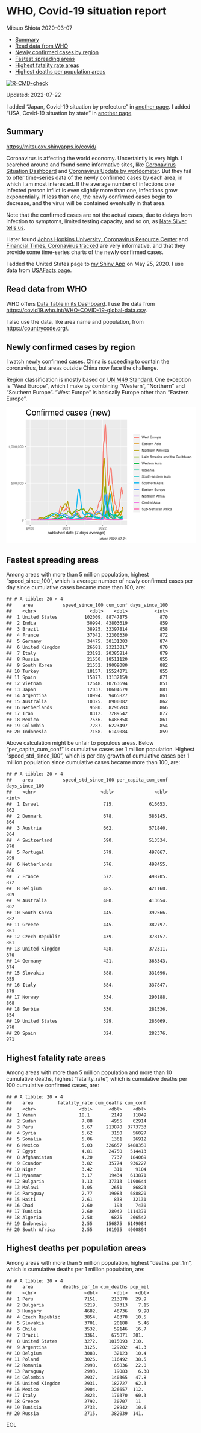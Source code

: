 WHO, Covid-19 situation report
================
Mitsuo Shiota
2020-03-07

-   [Summary](#summary)
-   [Read data from WHO](#read-data-from-who)
-   [Newly confirmed cases by region](#newly-confirmed-cases-by-region)
-   [Fastest spreading areas](#fastest-spreading-areas)
-   [Highest fatality rate areas](#highest-fatality-rate-areas)
-   [Highest deaths per population
    areas](#highest-deaths-per-population-areas)

<!-- badges: start -->

[![R-CMD-check](https://github.com/mitsuoxv/covid/actions/workflows/R-CMD-check.yaml/badge.svg)](https://github.com/mitsuoxv/covid/actions/workflows/R-CMD-check.yaml)
<!-- badges: end -->

Updated: 2022-07-22

I added “Japan, Covid-19 situation by prefecture” in [another
page](Japan.md). I added “USA, Covid-19 situation by state” in [another
page](USA.md).

## Summary

<https://mitsuoxv.shinyapps.io/covid/>

Coronavirus is affecting the world economy. Uncertaintiy is very high. I
searched around and found some informative sites, like [Coronavirus
Situation
Dashboard](https://who.maps.arcgis.com/apps/opsdashboard/index.html#/c88e37cfc43b4ed3baf977d77e4a0667)
and [Coronavirus Update by
worldometer](https://www.worldometers.info/coronavirus/). But they fail
to offer time-series data of the newly confirmed cases by each area, in
which I am most interested. If the average number of infections one
infected person inflict is even slightly more than one, infections grow
exponentially. If less than one, the newly confirmed cases begin to
decrease, and the virus will be contained eventually in that area.

Note that the confirmed cases are not the actual cases, due to delays
from infection to symptoms, limited testing capacity, and so on, as
[Nate Silver tells
us](https://fivethirtyeight.com/features/coronavirus-case-counts-are-meaningless/).

I later found [Johns Hopkins University, Coronavirus Resource
Center](https://coronavirus.jhu.edu/) and [Financial Times, Coronavirus
tracked](https://www.ft.com/content/a26fbf7e-48f8-11ea-aeb3-955839e06441)
are very informative, and that they provide some time-series charts of
the newly confirmed cases.

I added the United States page to [my Shiny
App](https://mitsuoxv.shinyapps.io/covid/) on May 25, 2020. I use data
from [USAFacts
page](https://usafacts.org/visualizations/coronavirus-covid-19-spread-map/).

## Read data from WHO

WHO offers [Data Table in its Dashboard](https://covid19.who.int/table).
I use the data from
<https://covid19.who.int/WHO-COVID-19-global-data.csv>.

I also use the data, like area name and population, from
<https://countrycode.org/>.

## Newly confirmed cases by region

I watch newly confirmed cases. China is suceeding to contain the
coronavirus, but areas outside China now face the challenge.

Region classification is mostly based on [UN M49
Standard](https://unstats.un.org/unsd/methodology/m49/). One exception
is “West Europe”, which I make by combining “Western”, “Northern” and
“Southern Europe”. “West Europe” is basically Europe other than “Eastern
Europe”.

![](README_files/figure-gfm/chart-1.png)<!-- -->

## Fastest spreading areas

Among areas with more than 5 million population, highest
“speed_since_100”, which is average number of newly confirmed cases per
day since cumulative cases became more than 100, are:

    ## # A tibble: 20 × 4
    ##    area           speed_since_100 cum_conf days_since_100
    ##    <chr>                    <dbl>    <dbl>          <int>
    ##  1 United States          102009. 88747875            870
    ##  2 India                   50994. 43803619            859
    ##  3 Brazil                  38925. 33397814            858
    ##  4 France                  37042. 32300330            872
    ##  5 Germany                 34475. 30131303            874
    ##  6 United Kingdom          26681. 23213017            870
    ##  7 Italy                   23192. 20385814            879
    ##  8 Russia                  21650. 18511120            855
    ##  9 South Korea             21552. 19009080            882
    ## 10 Turkey                  18157. 15524071            855
    ## 11 Spain                   15077. 13132159            871
    ## 12 Vietnam                 12648. 10763694            851
    ## 13 Japan                   12037. 10604679            881
    ## 14 Argentina               10994.  9465827            861
    ## 15 Australia               10325.  8900082            862
    ## 16 Netherlands              9580.  8296783            866
    ## 17 Iran                     8312.  7289542            877
    ## 18 Mexico                   7536.  6488358            861
    ## 19 Colombia                 7287.  6223497            854
    ## 20 Indonesia                7158.  6149084            859

Above calculation might be unfair to populous areas. Below
“per_capita_cum_conf” is cumulative cases per 1 million population.
Highest “speed_std_since_100”, which is per day growth of cumulative
cases per 1 million population since cumulative cases became more than
100, are:

    ## # A tibble: 20 × 4
    ##    area           speed_std_since_100 per_capita_cum_conf days_since_100
    ##    <chr>                        <dbl>               <dbl>          <int>
    ##  1 Israel                        715.             616653.            862
    ##  2 Denmark                       678.             586145.            864
    ##  3 Austria                       662.             571840.            864
    ##  4 Switzerland                   590.             513534.            870
    ##  5 Portugal                      579.             497067.            859
    ##  6 Netherlands                   576.             498455.            866
    ##  7 France                        572.             498705.            872
    ##  8 Belgium                       485.             421160.            869
    ##  9 Australia                     480.             413654.            862
    ## 10 South Korea                   445.             392566.            882
    ## 11 Greece                        445.             382797.            861
    ## 12 Czech Republic                439.             378157.            861
    ## 13 United Kingdom                428.             372311.            870
    ## 14 Germany                       421.             368343.            874
    ## 15 Slovakia                      388.             331696.            855
    ## 16 Italy                         384.             337847.            879
    ## 17 Norway                        334.             290188.            868
    ## 18 Serbia                        330.             281536.            854
    ## 19 United States                 329.             286069.            870
    ## 20 Spain                         324.             282376.            871

## Highest fatality rate areas

Among areas with more than 5 million population and more than 10
cumulative deaths, highest “fatality_rate”, which is cumulative deaths
per 100 cumulative confirmed cases, are:

    ## # A tibble: 20 × 4
    ##    area         fatality_rate cum_deaths cum_conf
    ##    <chr>                <dbl>      <dbl>    <dbl>
    ##  1 Yemen                18.1        2149    11849
    ##  2 Sudan                 7.88       4955    62914
    ##  3 Peru                  5.67     213870  3773733
    ##  4 Syria                 5.62       3150    56027
    ##  5 Somalia               5.06       1361    26912
    ##  6 Mexico                5.03     326657  6488358
    ##  7 Egypt                 4.81      24750   514413
    ##  8 Afghanistan           4.20       7737   184069
    ##  9 Ecuador               3.82      35774   936227
    ## 10 Niger                 3.42        311     9104
    ## 11 Myanmar               3.17      19434   613871
    ## 12 Bulgaria              3.13      37313  1190644
    ## 13 Malawi                3.05       2651    86823
    ## 14 Paraguay              2.77      19083   688820
    ## 15 Haiti                 2.61        838    32131
    ## 16 Chad                  2.60        193     7430
    ## 17 Tunisia               2.60      28942  1114370
    ## 18 Algeria               2.58       6875   266542
    ## 19 Indonesia             2.55     156875  6149084
    ## 20 South Africa          2.55     101935  4000894

## Highest deaths per population areas

Among areas with more than 5 million population, highest
“deaths_per_1m”, which is cumulative deaths per 1 million population,
are:

    ## # A tibble: 20 × 4
    ##    area           deaths_per_1m cum_deaths pop_mil
    ##    <chr>                  <dbl>      <dbl>   <dbl>
    ##  1 Peru                   7151.     213870   29.9 
    ##  2 Bulgaria               5219.      37313    7.15
    ##  3 Hungary                4682.      46736    9.98
    ##  4 Czech Republic         3854.      40370   10.5 
    ##  5 Slovakia               3701.      20188    5.46
    ##  6 Chile                  3532.      59146   16.7 
    ##  7 Brazil                 3361.     675871  201.  
    ##  8 United States          3272.    1015093  310.  
    ##  9 Argentina              3125.     129202   41.3 
    ## 10 Belgium                3088.      32123   10.4 
    ## 11 Poland                 3026.     116492   38.5 
    ## 12 Romania                2998.      65836   22.0 
    ## 13 Paraguay               2993.      19083    6.38
    ## 14 Colombia               2937.     140365   47.8 
    ## 15 United Kingdom         2931.     182727   62.3 
    ## 16 Mexico                 2904.     326657  112.  
    ## 17 Italy                  2823.     170370   60.3 
    ## 18 Greece                 2792.      30707   11   
    ## 19 Tunisia                2733.      28942   10.6 
    ## 20 Russia                 2715.     382039  141.

EOL
